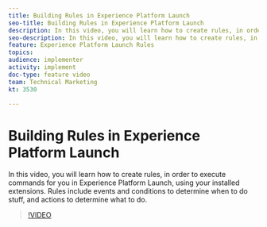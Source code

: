 ```yaml
---
title: Building Rules in Experience Platform Launch
seo-title: Building Rules in Experience Platform Launch
description: In this video, you will learn how to create rules, in order to execute commands for you in Experience Platform Launch, using your installed extensions. Rules include events and conditions to determine when to do stuff, and actions to determine what to do. 
seo-description: In this video, you will learn how to create rules, in order to execute commands for you in Experience Platform Launch, using your installed extensions. Rules include events and conditions to determine when to do stuff, and actions to determine what to do.
feature: Experience Platform Launch Rules
topics: 
audience: implementer
activity: implement
doc-type: feature video
team: Technical Marketing
kt: 3530

---
```


# Building Rules in Experience Platform Launch

In this video, you will learn how to create rules, in order to execute commands for you in Experience Platform Launch, using your installed extensions. Rules include events and conditions to determine when to do stuff, and actions to determine what to do.

>[!VIDEO](https://video.tv.adobe.com/v/28730/?quality=12)
